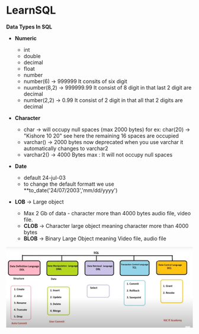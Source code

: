 # LearnSQL
**Data Types In SQL**
- **Numeric**
  - int
  - double
  - decimal
  - float
  - number
  - number(6) -> 999999 It consits of six digit
  - nuumber(8,2) -> 999999.99 It consist of 8 digit in that last 2 digit are decimal
  - number(2,2) -> 0.99 It consist of 2 digit in that all that 2 digits are decimal 

- **Character**
  - char  -> will occupy null spaces (max 2000 bytes) for ex: char(20) -> "Kishore  10          20" see here the remaining 16 spaces are occupied
  - varchar()  -> 2000 bytes now deprecated when you use varchar it automatically changes to varchar2
  - varchar2() -> 4000 Bytes max : It will not occupy null spaces

- **Date**
  - default 24-jul-03
  - to change the default formatt we use **to_date('24/07/2003','mm/dd/yyyy')

- **LOB** -> Large object
  - Max 2 Gb of data - character more than 4000 bytes audio file, video file.
  - **CLOB** -> Character large object meaning character more than 4000 bytes
  - **BLOB** -> Binary Large Object meaning Video file, audio file

![alt text](image.png)


